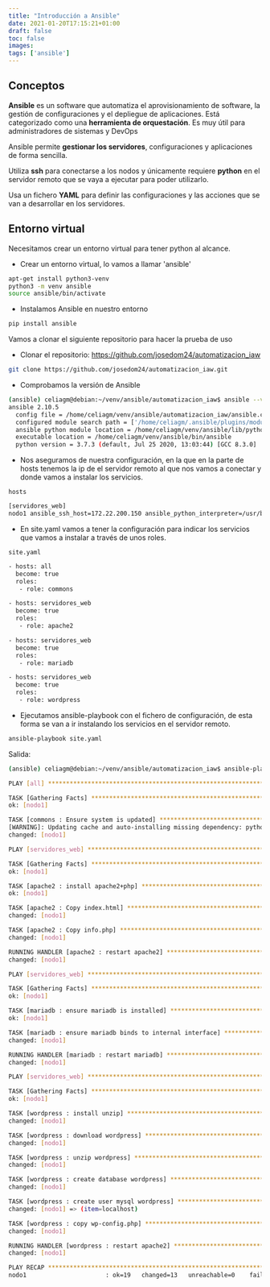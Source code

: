 ```yaml
---
title: "Introducción a Ansible"
date: 2021-01-20T17:15:21+01:00
draft: false
toc: false
images:
tags: ['ansible']
---
```


## Conceptos

**Ansible** es un software que automatiza el aprovisionamiento de software, la gestión de configuraciones y el depliegue de aplicaciones. Está categorizado como una **herramienta de orquestación**. Es muy útil para administradores de sistemas y DevOps

Ansible permite **gestionar los servidores**, configuraciones y aplicaciones de forma sencilla.

Utiliza **ssh** para conectarse a los nodos y únicamente requiere **python** en el servidor remoto que se vaya a ejecutar para poder utilizarlo. 

Usa un fichero **YAML** para definir las configuraciones y las acciones que se van a desarrollar en los servidores.

## Entorno virtual

Necesitamos crear un entorno virtual para tener python al alcance.

* Crear un entorno virtual, lo vamos a llamar 'ansible'

```sh
apt-get install python3-venv
python3 -m venv ansible
source ansible/bin/activate
```

* Instalamos Ansible en nuestro entorno

```sh
pip install ansible
```

Vamos a clonar el siguiente repositorio para hacer la prueba de uso

* Clonar el repositorio:  https://github.com/josedom24/automatizacion_iaw 

```sh
git clone https://github.com/josedom24/automatizacion_iaw.git
```

* Comprobamos la versión de Ansible

```sh
(ansible) celiagm@debian:~/venv/ansible/automatizacion_iaw$ ansible --version
ansible 2.10.5
  config file = /home/celiagm/venv/ansible/automatizacion_iaw/ansible.cfg
  configured module search path = ['/home/celiagm/.ansible/plugins/modules', '/usr/share/ansible/plugins/modules']
  ansible python module location = /home/celiagm/venv/ansible/lib/python3.7/site-packages/ansible
  executable location = /home/celiagm/venv/ansible/bin/ansible
  python version = 3.7.3 (default, Jul 25 2020, 13:03:44) [GCC 8.3.0]
```

* Nos aseguramos de nuestra configuración, en la que en la parte de hosts tenemos la ip de el servidor remoto al que nos vamos a conectar y donde vamos a instalar los servicios.

`hosts`

```sh
[servidores_web]
nodo1 ansible_ssh_host=172.22.200.150 ansible_python_interpreter=/usr/bin/python3
```


* En site.yaml vamos a tener la configuración para indicar los servicios que vamos a instalar a través de unos roles.

`site.yaml`

```sh
- hosts: all
  become: true
  roles:
   - role: commons

- hosts: servidores_web
  become: true
  roles:
   - role: apache2

- hosts: servidores_web
  become: true
  roles:
   - role: mariadb

- hosts: servidores_web
  become: true
  roles:
   - role: wordpress

```

* Ejecutamos ansible-playbook con el fichero de configuración, de esta forma se van a ir instalando los servicios en el servidor remoto.

```sh
ansible-playbook site.yaml 
```

Salida:

```sh
(ansible) celiagm@debian:~/venv/ansible/automatizacion_iaw$ ansible-playbook site.yaml 

PLAY [all] **********************************************************************************************

TASK [Gathering Facts] **********************************************************************************
ok: [nodo1]

TASK [commons : Ensure system is updated] ***************************************************************
[WARNING]: Updating cache and auto-installing missing dependency: python3-apt
changed: [nodo1]

PLAY [servidores_web] ***********************************************************************************

TASK [Gathering Facts] **********************************************************************************
ok: [nodo1]

TASK [apache2 : install apache2+php] ********************************************************************
ok: [nodo1]

TASK [apache2 : Copy index.html] ************************************************************************
changed: [nodo1]

TASK [apache2 : Copy info.php] **************************************************************************
changed: [nodo1]

RUNNING HANDLER [apache2 : restart apache2] *************************************************************
changed: [nodo1]

PLAY [servidores_web] ***********************************************************************************

TASK [Gathering Facts] **********************************************************************************
ok: [nodo1]

TASK [mariadb : ensure mariadb is installed] ************************************************************
ok: [nodo1]

TASK [mariadb : ensure mariadb binds to internal interface] *********************************************
changed: [nodo1]

RUNNING HANDLER [mariadb : restart mariadb] *************************************************************
changed: [nodo1]

PLAY [servidores_web] ***********************************************************************************

TASK [Gathering Facts] **********************************************************************************
ok: [nodo1]

TASK [wordpress : install unzip] ************************************************************************
changed: [nodo1]

TASK [wordpress : download wordpress] *******************************************************************
changed: [nodo1]

TASK [wordpress : unzip wordpress] **********************************************************************
changed: [nodo1]

TASK [wordpress : create database wordpress] ************************************************************
changed: [nodo1]

TASK [wordpress : create user mysql wordpress] **********************************************************
changed: [nodo1] => (item=localhost)

TASK [wordpress : copy wp-config.php] *******************************************************************
changed: [nodo1]

RUNNING HANDLER [wordpress : restart apache2] ***********************************************************
changed: [nodo1]

PLAY RECAP **********************************************************************************************
nodo1                      : ok=19   changed=13   unreachable=0    failed=0    skipped=0    rescued=0    ignored=0   

```